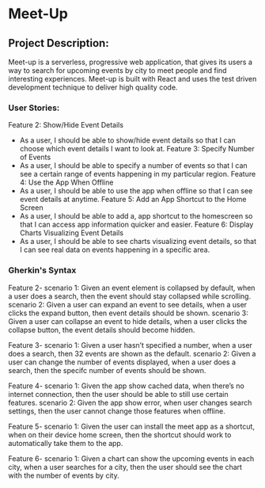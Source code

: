 # Meet-Up
## Project Description:
Meet-up is a serverless, progressive web application, that gives its users a way to search for upcoming events by city to meet people and find interesting experiences.
Meet-up is built with React and uses the test driven development technique to deliver high quality code.

### User Stories: 
Feature 2: Show/Hide Event Details
- As a user, I should be able to show/hide event details so that I can choose which event details I want to look at.
Feature 3: Specify Number of Events
- As a user, I should be able to specify a number of events so that I can see a certain range of events happening in my particular region.
Feature 4: Use the App When Offline
- As a user, I should be able to use the app when offline so that I can see event details at anytime.
Feature 5: Add an App Shortcut to the Home Screen
- As a user, I should be able to add a, app shortcut to the homescreen so that I can access app information quicker and easier.
Feature 6: Display Charts Visualizing Event Details
- As a user, I should be able to see charts visualizing event details, so that I can see real data on events happening in a specific area.

### Gherkin's Syntax
Feature 2- 
scenario 1: Given an event element is collapsed by default, when a user does a search, then the event should stay collapsed while scrolling.
scenario 2: Given a user can expand an event to see details, when a user clicks the expand button, then event details should be shown.
scenario 3: Given a user can collapse an event to hide details, when a user clicks the collapse button, the event details should become hidden.

Feature 3- 
scenario 1: Given a user hasn’t specified a number, when a user does a search, then 32 events are shown as the default. 
scenario 2: Given a user can change the number of events displayed, when a user does a search, then the specifc number of events should be shown.

Feature 4-
scenario 1: Given the app show cached data, when there’s no internet connection, then the user should be able to still use certain features.
scenario 2: Given the app show error, when user changes search settings, then the user cannot change those features when offline.

Feature 5-
scenario 1: Given the user can install the meet app as a shortcut, when on their device home screen, then the shortcut should work to automatically take them to the app.

Feature 6-
scenario 1: Given a chart can show the upcoming events in each city, when a user searches for a city, then the user should see the chart with the number of events by city. 
